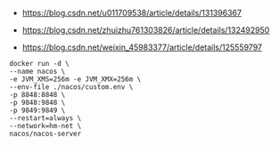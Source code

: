 - https://blog.csdn.net/u011709538/article/details/131396367

- https://blog.csdn.net/zhuizhu761303826/article/details/132492950
- https://blog.csdn.net/weixin_45983377/article/details/125559797





```shell
docker run -d \
--name nacos \
-e JVM_XMS=256m -e JVM_XMX=256m \
--env-file ./nacos/custom.env \
-p 8848:8848 \
-p 9848:9848 \
-p 9849:9849 \
--restart=always \
--network=hm-net \
nacos/nacos-server
```

